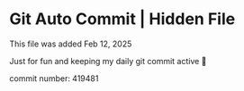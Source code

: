 # Git Auto Commit | Hidden File

This file was added Feb 12, 2025

Just for fun and keeping my daily git commit active 🤪

commit number: 419481
